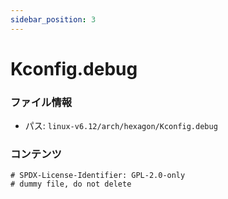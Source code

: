 ```yaml
---
sidebar_position: 3
---
```

# Kconfig.debug

### ファイル情報

- パス: `linux-v6.12/arch/hexagon/Kconfig.debug`

### コンテンツ

```debug
# SPDX-License-Identifier: GPL-2.0-only
# dummy file, do not delete

```
